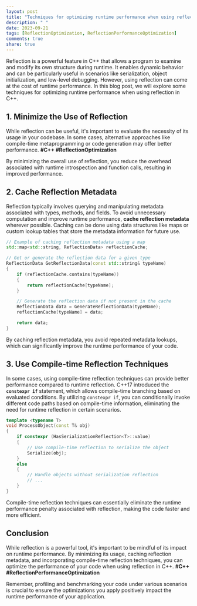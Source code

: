 ```yaml
---
layout: post
title: "Techniques for optimizing runtime performance when using reflection in C++."
description: " "
date: 2023-09-21
tags: [ReflectionOptimization, ReflectionPerformanceOptimization]
comments: true
share: true
---
```


Reflection is a powerful feature in C++ that allows a program to examine and modify its own structure during runtime. It enables dynamic behavior and can be particularly useful in scenarios like serialization, object initialization, and low-level debugging. However, using reflection can come at the cost of runtime performance. In this blog post, we will explore some techniques for optimizing runtime performance when using reflection in C++.

## 1. Minimize the Use of Reflection
While reflection can be useful, it's important to evaluate the necessity of its usage in your codebase. In some cases, alternative approaches like compile-time metaprogramming or code generation may offer better performance. **#C++ #ReflectionOptimization**

By minimizing the overall use of reflection, you reduce the overhead associated with runtime introspection and function calls, resulting in improved performance.

## 2. Cache Reflection Metadata
Reflection typically involves querying and manipulating metadata associated with types, methods, and fields. To avoid unnecessary computation and improve runtime performance, **cache reflection metadata** wherever possible. Caching can be done using data structures like maps or custom lookup tables that store the metadata information for future use.

```cpp
// Example of caching reflection metadata using a map
std::map<std::string, ReflectionData> reflectionCache;

// Get or generate the reflection data for a given type
ReflectionData GetReflectionData(const std::string& typeName)
{
    if (reflectionCache.contains(typeName))
    {
        return reflectionCache[typeName];
    }

    // Generate the reflection data if not present in the cache
    ReflectionData data = GenerateReflectionData(typeName);
    reflectionCache[typeName] = data;

    return data;
}
```

By caching reflection metadata, you avoid repeated metadata lookups, which can significantly improve the runtime performance of your code.

## 3. Use Compile-time Reflection Techniques
In some cases, using compile-time reflection techniques can provide better performance compared to runtime reflection. C++17 introduced the **`constexpr if`** statement, which allows compile-time branching based on evaluated conditions. By utilizing `constexpr if`, you can conditionally invoke different code paths based on compile-time information, eliminating the need for runtime reflection in certain scenarios.

```cpp
template <typename T>
void ProcessObject(const T& obj)
{
    if constexpr (HasSerializationReflection<T>::value)
    {
        // Use compile-time reflection to serialize the object
        Serialize(obj);
    }
    else
    {
        // Handle objects without serialization reflection
        // ...
    }
}
```

Compile-time reflection techniques can essentially eliminate the runtime performance penalty associated with reflection, making the code faster and more efficient.

## Conclusion
While reflection is a powerful tool, it's important to be mindful of its impact on runtime performance. By minimizing its usage, caching reflection metadata, and incorporating compile-time reflection techniques, you can optimize the performance of your code when using reflection in C++. **#C++ #ReflectionPerformanceOptimization**

Remember, profiling and benchmarking your code under various scenarios is crucial to ensure the optimizations you apply positively impact the runtime performance of your application.